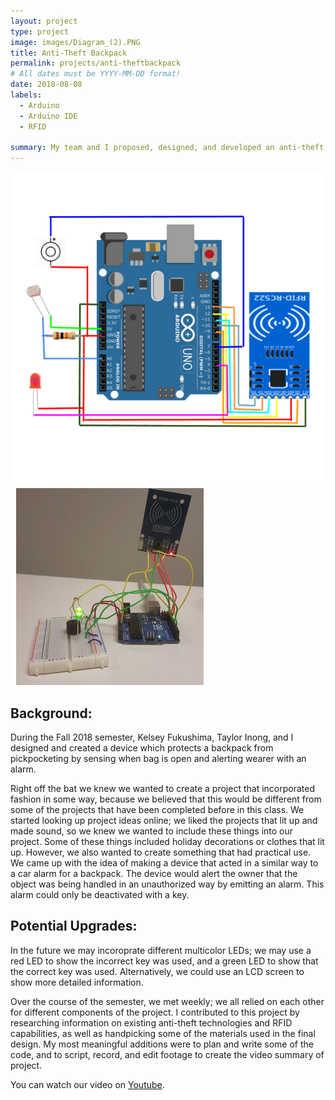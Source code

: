 ```yaml
---
layout: project
type: project
image: images/Diagram_(2).PNG
title: Anti-Theft Backpack
permalink: projects/anti-theftbackpack
# All dates must be YYYY-MM-DD format!
date: 2018-08-08
labels:
  - Arduino
  - Arduino IDE 
  - RFID 
  
summary: My team and I proposed, designed, and developed an anti-theft backpack which could be unlocked with an RFID key.
---
```


<div class="ui small rounded images">
  <img class="ui image" src="../images/diagram.PNG">
  <img class="ui image" src="../images/antitheft.PNG">
</div>


Background: 
---
During the Fall 2018 semester, Kelsey Fukushima, Taylor Inong, and I designed and created a device which protects a backpack from pickpocketing by sensing when bag is open and alerting wearer with an alarm. 

Right off the bat we knew we wanted to create a project that incorporated fashion in some way, because we believed that this would be different from some of the projects that have been completed before in this class. We started looking up project ideas online; we liked the projects that lit up and made sound, so we knew we wanted to include these things into our project. Some of these things included holiday decorations or clothes that lit up. However, we also wanted to create something that had practical use. We came up with the idea of making a device that acted in a similar way to a car alarm for a backpack. The device would alert the owner that the object was being handled in an unauthorized way by emitting an alarm. This alarm could only be deactivated with a key. 

Potential Upgrades:
---
In the future we may incoroprate different multicolor LEDs; we may use a red LED to show the incorrect key was used, and a green LED to show that the correct key was used. Alternatively, we could use an LCD screen to show more detailed information. 

Over the course of the semester, we met weekly; we all relied on each other for different components of the project. I contributed to this project by researching information on existing anti-theft technologies and RFID capabilities, as well as handpicking some of the materials used in the final design. My most meaningful additions were to plan and write some of the code, and to script, record, and edit footage to create the video summary of project. 

You can watch our video on [Youtube](https://youtu.be/lRN41nCLZMQ).



